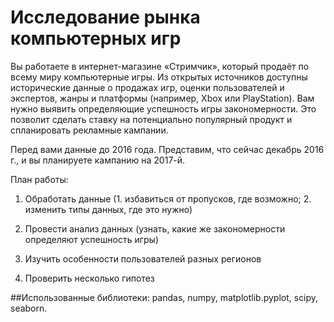 # Исследование рынка компьютерных игр

Вы работаете в интернет-магазине «Стримчик», который продаёт по всему миру компьютерные игры. Из открытых источников доступны исторические данные о продажах игр, оценки пользователей и экспертов, жанры и платформы (например, Xbox или PlayStation). Вам нужно выявить определяющие успешность игры закономерности. Это позволит сделать ставку на потенциально популярный продукт и спланировать рекламные кампании.

Перед вами данные до 2016 года. Представим, что сейчас декабрь 2016 г., и вы планируете кампанию на 2017-й.

План работы:
1) Обработать данные (1. избавиться от пропусков, где возможно; 2. изменить типы данных, где это нужно)

2) Провести анализ данных (узнать, какие же закономерности определяют успешность игры)

3) Изучить особенности пользователей разных регионов

4) Проверить несколько гипотез

##Использованные библиотеки:
pandas, numpy, matplotlib.pyplot, scipy, seaborn.
